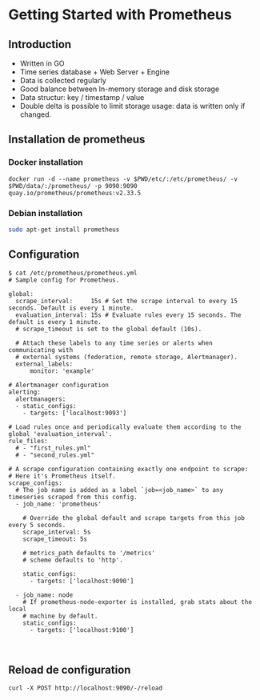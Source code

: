 # Getting Started with Prometheus
## Introduction
- Written in GO
- Time series database + Web Server + Engine
- Data is collected regularly
- Good balance between In-memory storage and disk storage
- Data structur: key / timestamp / value
- Double delta is possible to limit storage usage: data is written only if changed.

## Installation de prometheus
### Docker installation
```
docker run -d --name prometheus -v $PWD/etc/:/etc/prometheus/ -v $PWD/data/:/prometheus/ -p 9090:9090 quay.io/prometheus/prometheus:v2.33.5
```
### Debian installation
```bash
sudo apt-get install prometheus
```

## Configuration 
```
$ cat /etc/prometheus/prometheus.yml
# Sample config for Prometheus.

global:
  scrape_interval:     15s # Set the scrape interval to every 15 seconds. Default is every 1 minute.
  evaluation_interval: 15s # Evaluate rules every 15 seconds. The default is every 1 minute.
  # scrape_timeout is set to the global default (10s).

  # Attach these labels to any time series or alerts when communicating with
  # external systems (federation, remote storage, Alertmanager).
  external_labels:
      monitor: 'example'

# Alertmanager configuration
alerting:
  alertmanagers:
  - static_configs:
    - targets: ['localhost:9093']

# Load rules once and periodically evaluate them according to the global 'evaluation_interval'.
rule_files:
  # - "first_rules.yml"
  # - "second_rules.yml"

# A scrape configuration containing exactly one endpoint to scrape:
# Here it's Prometheus itself.
scrape_configs:
  # The job name is added as a label `job=<job_name>` to any timeseries scraped from this config.
  - job_name: 'prometheus'

    # Override the global default and scrape targets from this job every 5 seconds.
    scrape_interval: 5s
    scrape_timeout: 5s

    # metrics_path defaults to '/metrics'
    # scheme defaults to 'http'.

    static_configs:
      - targets: ['localhost:9090']

  - job_name: node
    # If prometheus-node-exporter is installed, grab stats about the local
    # machine by default.
    static_configs:
      - targets: ['localhost:9100']

```

<br>


## Reload de configuration

```
curl -X POST http://localhost:9090/-/reload
```

<br>


